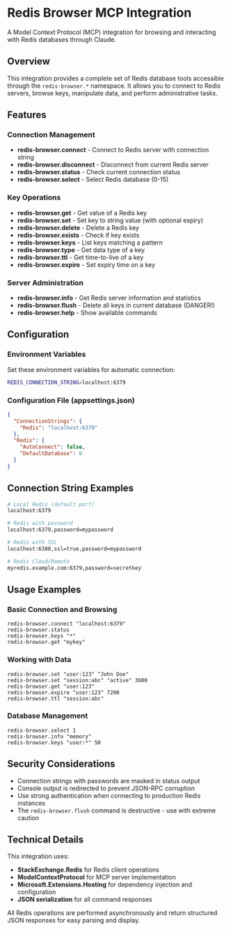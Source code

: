 # Redis Browser MCP Integration

A Model Context Protocol (MCP) integration for browsing and interacting with Redis databases through Claude.

## Overview

This integration provides a complete set of Redis database tools accessible through the `redis-browser.*` namespace. It allows you to connect to Redis servers, browse keys, manipulate data, and perform administrative tasks.

## Features

### Connection Management
- **redis-browser.connect** - Connect to Redis server with connection string
- **redis-browser.disconnect** - Disconnect from current Redis server
- **redis-browser.status** - Check current connection status
- **redis-browser.select** - Select Redis database (0-15)

### Key Operations
- **redis-browser.get** - Get value of a Redis key
- **redis-browser.set** - Set key to string value (with optional expiry)
- **redis-browser.delete** - Delete a Redis key
- **redis-browser.exists** - Check if key exists
- **redis-browser.keys** - List keys matching a pattern
- **redis-browser.type** - Get data type of a key
- **redis-browser.ttl** - Get time-to-live of a key
- **redis-browser.expire** - Set expiry time on a key

### Server Administration
- **redis-browser.info** - Get Redis server information and statistics
- **redis-browser.flush** - Delete all keys in current database (DANGER!)
- **redis-browser.help** - Show available commands

## Configuration

### Environment Variables
Set these environment variables for automatic connection:
```bash
REDIS_CONNECTION_STRING=localhost:6379
```

### Configuration File (appsettings.json)
```json
{
  "ConnectionStrings": {
    "Redis": "localhost:6379"
  },
  "Redis": {
    "AutoConnect": false,
    "DefaultDatabase": 0
  }
}
```

## Connection String Examples

```bash
# Local Redis (default port)
localhost:6379

# Redis with password
localhost:6379,password=mypassword

# Redis with SSL
localhost:6380,ssl=true,password=mypassword

# Redis Cloud/Remote
myredis.example.com:6379,password=secretkey
```

## Usage Examples

### Basic Connection and Browsing
```
redis-browser.connect "localhost:6379"
redis-browser.status
redis-browser.keys "*"
redis-browser.get "mykey"
```

### Working with Data
```
redis-browser.set "user:123" "John Doe"
redis-browser.set "session:abc" "active" 3600
redis-browser.get "user:123"
redis-browser.expire "user:123" 7200
redis-browser.ttl "session:abc"
```

### Database Management
```
redis-browser.select 1
redis-browser.info "memory"
redis-browser.keys "user:*" 50
```

## Security Considerations

- Connection strings with passwords are masked in status output
- Console output is redirected to prevent JSON-RPC corruption
- Use strong authentication when connecting to production Redis instances
- The `redis-browser.flush` command is destructive - use with extreme caution

## Technical Details

This integration uses:
- **StackExchange.Redis** for Redis client operations
- **ModelContextProtocol** for MCP server implementation
- **Microsoft.Extensions.Hosting** for dependency injection and configuration
- **JSON serialization** for all command responses

All Redis operations are performed asynchronously and return structured JSON responses for easy parsing and display.
